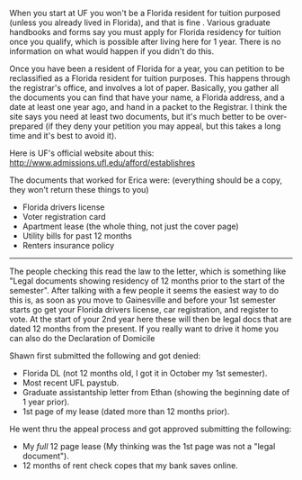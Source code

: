 When you start at UF you won't be a Florida resident for tuition purposed (unless you already lived in Florida), and that is fine . Various graduate handbooks and forms say you must apply for Florida residency for tuition once you qualify, which is possible after living here for 1 year. There is no information on what would happen if you didn't do this.  

Once you have been a resident of Florida for a year, you can petition to be reclassified as a Florida resident for tuition purposes.  This happens through the registrar's office, and involves a lot of paper.  Basically, you gather all the documents you can find that have your name, a Florida address, and a date at least one year ago, and hand in a packet to the Registrar.  I think the site says you need at least two documents, but it's much better to be over-prepared (if they deny your petition you may appeal, but this takes a long time and it's best to avoid it).  

Here is UF's official website about this: http://www.admissions.ufl.edu/afford/establishres

The documents that worked for Erica were: (everything should be a copy, they won't return these things to you)
* Florida drivers license
* Voter registration card
* Apartment lease (the whole thing, not just the cover page)
* Utility bills for past 12 months
* Renters insurance policy

---
The people checking this read the law to the letter, which is something like "Legal documents showing residency of 12 months prior to the start of the semester". After talking with a few people it seems the easiest way to do this is, as soon as you move to Gainesville and before your 1st semester starts go get your Florida drivers license, car registration, and register to vote. At the start of your 2nd  year here these will then be legal docs that are dated 12 months from the present.   If you really want to drive it home you can also do the Declaration of Domicile

Shawn first submitted the following and got denied:
* Florida DL (not 12 months old, I got it in October my 1st semester).
* Most recent UFL paystub.
* Graduate assistantship letter from Ethan (showing the beginning date of 1 year prior).
* 1st page of my lease (dated more than 12 months prior).  

He went thru the appeal process and got approved submitting the following:  
* My *full* 12 page lease (My thinking was the 1st page was not a "legal document").  
* 12 months of rent check copes that my bank saves online. 
